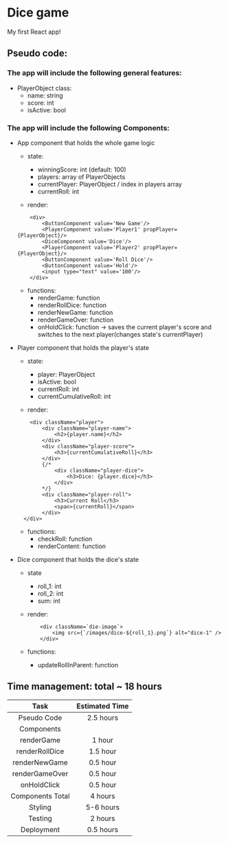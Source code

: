# Dice game

My first React app!

## Pseudo code:

### The app will include the following general features:

-   PlayerObject class:
    -   name: string
    -   score: int
    -   isActive: bool

### The app will include the following Components:

-   App component that holds the whole game logic

    -   state:

        -   winningScore: int (default: 100)
        -   players: array of PlayerObjects
        -   currentPlayer: PlayerObject / index in players array
        -   currentRoll: int

    -   render:

    ```
        <div>
            <ButtonComponent value='New Game'/>
            <PlayerComponent value='Player1' propPlayer={PlayerObject}/>
            <DiceComponent value='Dice'/>
            <PlayerComponent value='Player2' propPlayer={PlayerObject}/>
            <ButtonComponent value='Roll Dice'/>
            <ButtonComponent value='Hold'/>
            <input type="text" value='100'/>
        </div>
    ```

    -   functions:
        -   renderGame: function
        -   renderRollDice: function
        -   renderNewGame: function
        -   renderGameOver: function
        -   onHoldClick: function -> saves the current player's score and switches to the next player(changes state's currentPlayer)

-   Player component that holds the player's state

    -   state:

        -   player: PlayerObject
        -   isActive: bool
        -   currentRoll: int
        -   currentCumulativeRoll: int

    -   render:

    ```
        <div className="player">
            <div className="player-name">
                <h2>{player.name}</h2>
            </div>
            <div className="player-score">
                <h3>{currentCumulativeRoll}</h3>
            </div>
            {/*
                <div className="player-dice">
                    <h3>Dice: {player.dice}</h3>
                </div>
            */}
            <div className="player-roll">
                <h3>Current Roll</h3>
                <span>{currentRoll}</span>
            </div>
      </div>
    ```

    -   functions:
        -   checkRoll: function
        -   renderContent: function

-   Dice component that holds the dice's state

    -   state

        -   roll_1: int
        -   roll_2: int
        -   sum: int

    -   render:

        ```
            <div className=`die-image`>
                <img src={`/images/dice-${roll_1}.png`} alt="dice-1" />
            </div>
        ```

    -   functions:
        -   updateRollInParent: function

## Time management: total ~ 18 hours

|       Task       | Estimated Time |
| :--------------: | :------------: |
|   Pseudo Code    |   2.5 hours    |
|    Components    |
|    renderGame    |     1 hour     |
|  renderRollDice  |    1.5 hour    |
|  renderNewGame   |    0.5 hour    |
|  renderGameOver  |    0.5 hour    |
|   onHoldClick    |    0.5 hour    |
| Components Total |    4 hours     |
|     Styling      |   5-6 hours    |
|     Testing      |    2 hours     |
|    Deployment    |   0.5 hours    |
